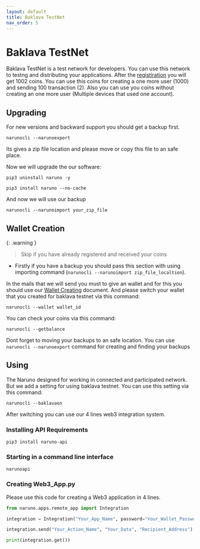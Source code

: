 ```yaml
---
layout: default
title: Baklava TestNet
nav_order: 5
---
```


# Baklava TestNet

Baklava TestNet is a test network for developers. You can use this network to testng and distributing your applications. After the [registiration](https://naruno.org/baklava-testnet/) you will get 1002 coins. You can use this coins for creating a one more user (1000) and sending 100 transaction (2). Also you can use you coins without creating an one more user (Multiple devices that used one account).

## Upgrading

For new versions and backward support you should get a backup first.

```console
narunocli --narunoexport
```

Its gives a zip file location and please move or copy this file to an safe place.

Now we will upgrade the our software:

```console
pip3 uninstall naruno -y
```

```console
pip3 install naruno --no-cache
```

And now we will use our backup

```console
narunocli --narunoimport your_zip_file
```

## Wallet Creation

{: .warning }

> Skip if you have already registered and received your coins

- Firstly if you have a backup you should pass this section with using importing command (`narunocli --narunoimport zip_file_localtion`).

In the mails that we will send you must to give an wallet and for this you should use our [Wallet Creating](https://docs.naruno.org/getting-started/usages.html#wallet-creating) document. And please switch your wallet that you created for baklava testnet via this command:

```console
narunocli --wallet wallet_id
```

You can check your coins via this command:

```console
narunocli --getbalance
```

Dont forget to moving your backups to an safe location. You can use `narunocli --narunoexport` command for creating and finding your backups

## Using

The Naruno designed for working in connected and participated network. But we add a setting for using baklava testnet. You can use this setting via this command:

```console
narunocli --baklavaon
```

After switching you can use our 4 lines web3 integration system.

### Installing API Requirements

```console
pip3 install naruno-api
```

### Starting in a command line interface

```console
narunoapi
```

### Creating Web3_App.py

Please use this code for creating a Web3 application in 4 lines.

```python
from naruno.apps.remote_app import Integration

integration = Integration("Your_App_Name", password="Your_Wallet_Password", host="localhost")

integration.send("Your_Action_Name", "Your_Data", "Recipient_Address")

print(integration.get())
```
